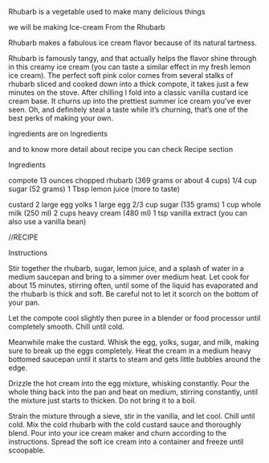 Rhubarb is a vegetable used to make many delicious things 

we will be making Ice-cream From the Rhubarb 

Rhubarb makes a fabulous ice cream flavor because of its natural tartness.


Rhubarb is famously tangy, and that actually helps the flavor shine through in this creamy ice cream (you can taste a similar effect in my fresh lemon ice cream). The perfect soft pink color comes from several stalks of rhubarb sliced and cooked down into a thick compote, it takes just a few minutes on the stove. After chilling I fold into a classic vanilla custard ice cream base. It churns up into the prettiest summer ice cream you’ve ever seen. Oh, and definitely steal a taste while it’s churning, that’s one of the best perks of making your own.

ingredients are on  Ingredients

and to know more detail about recipe you can check Recipe section


Ingredients


compote
13 ounces chopped rhubarb (369 grams or about 4 cups)
1/4 cup sugar (52 grams)
1 Tbsp lemon juice (more to taste)


custard
2 large egg yolks
1 large egg
2/3 cup sugar (135 grams)
1 cup whole milk (250 ml)
2 cups heavy cream (480 ml)
1 tsp vanilla extract (you can also use a vanilla bean)


//RECIPE

Instructions

Stir together the rhubarb, sugar, lemon juice, and a splash of water in a medium saucepan and bring to a simmer over medium heat. Let cook for about 15 minutes, stirring often, until some of the liquid has evaporated and the rhubarb is thick and soft. Be careful not to let it scorch on the bottom of your pan.


Let the compote cool slightly then puree in a blender or food processor until completely smooth. Chill until cold.


Meanwhile make the custard. Whisk the egg, yolks, sugar, and milk, making sure to break up the eggs 
completely. Heat the cream in a medium heavy bottomed saucepan until it starts to steam and gets little bubbles around the edge.

 Drizzle the hot cream into the egg mixture, whisking constantly. Pour the whole thing back into the pan and heat on medium, stirring constantly, until the mixture just starts to thicken. Do not bring it to a boil.


Strain the mixture through a sieve, stir in the vanilla, and let cool. Chill until cold.
Mix the cold rhubarb with the cold custard sauce and thoroughly blend. Pour into your ice cream maker and churn according to the instructions. Spread the soft ice cream into a container and freeze until scoopable.
